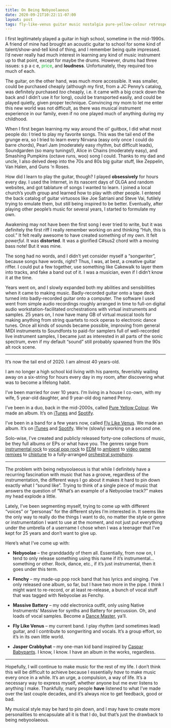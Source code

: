 ```yaml
---
title: On Being Nebyoolaeous
date: 2020-09-21T10:22:11-07:00
layout: post
tags: fly-like-venus guitar music nostalgia pure-yellow-colour retrospective
---
```

I first legitimately played a guitar in high school, sometime in the mid-1990s. A friend of mine had brought an acoustic guitar to school for some kind of talent/show-and-tell kind of thing, and I remember being quite impressed. I&#8217;d never really had much interest in learning any kind of music instrument up to that point, except for maybe the drums. However, drums had three issues: s p a c e, <span style="color: #0B0"><span style="color:#0fba2c" class="has-inline-color">price</span></span>, and **loudness**. Unfortunately, they required too much of each.

<!--more-->

The guitar, on the other hand, was much more accessible. It was smaller, could be purchased cheaply (although my first, from a JC Penny&#8217;s catalog, was definitely purchased _too_ cheaply, i.e. it came with a big crack down the back and I didn&#8217;t use it for long), could be transported easily, and could be played quietly, given proper technique. Convincing my mom to let me enter this new world was not difficult, as there was musical instrument experience in our family, even if no one played much of anything during my childhood.

When I first began learning my way around the ol&#8217; guitbox, I did what most people do: I tried to play my favorite songs. This was the tail end of the grunge era, so I tried to learn every Nirvana (easy only once I could do barre chords), Pearl Jam (moderately easy rhythm, but difficult leads), Soundgarden (so many tunings!), Alice in Chains (moderately easy), and Smashing Pumpkins (octave runs, woo) song I could. Thanks to my dad and uncle, I also delved deep into the 70s and 80s big guitar stuff, like Zeppelin, Van Halen, and Guns &#8216;n Roses.

How did I learn to play the guitar, though? I played **obsessively** for hours every day. I used the Internet, in its nascent days of OLGA and random websites, and got tablature of songs I wanted to learn. I joined a local church&#8217;s youth group and learned how to play with other people. I entered the back catalog of guitar virtuosos like Joe Satriani and Steve Vai, futilely trying to emulate them, but still being inspired to be better. Eventually, after playing other people&#8217;s music for several years, I started to formulate my own.

Awakening may not have been the first song I ever tried to write, but it was definitely the first riff I really remember working on and thinking &#8220;Huh, this is cool.&#8221; It felt really awesome to have created something of my own. It felt _powerful_. It was **distorted**. It was a glorified C#sus2 chord with a moving bass note! But it was mine.

The song had no words, and I didn&#8217;t yet consider myself a &#8220;songwriter&#8221;, because songs have words, right? Thus, I was, at best, a creative guitar riffer. I could put a few together, use something like Cakewalk to layer them into tracks, and fake a band out of it. I was a musician, even if I didn&#8217;t know it at the time.

Years went on, and I slowly expanded both my abilities and sensibilities when it came to making music. Badly-recorded guitar onto a tape deck turned into badly-recorded guitar onto a computer. The software I used went from simple audio recordings roughly arranged in time to full-on digital audio workstation-facilitated orchestrations with virtual instruments and samples. 25 years on, I now have many GB of virtual musical tools for making anything from string quartets to rock operas to electronic dance tunes. Once all kinds of sounds became possible, improving from general MIDI instruments to Soundfonts to paid-for samplers full of well-recorded live instrument samples, I became just as interested in all parts of the sonic spectrum, even if my default &#8220;sound&#8221; still probably spawned from the 90s alt rock scene.

<hr class="wp-block-separator" />

It&#8217;s now the tail end of 2020. I am almost 40 years-old.

I am no longer a high school kid living with his parents, feverishly wailing away on a six-string for hours every day in my room, after discovering what was to become a lifelong habit.

I&#8217;ve been married for over 10 years. I&#8217;m living in a house I co-own, with my wife, 5 year-old daughter, and 9 year-old dog named Penny.

I&#8217;ve been in a duo, back in the mid-2000s, called [Pure Yellow Colour](https://pureyellow.bandcamp.com). We made an album. It&#8217;s on <a href="https://music.apple.com/us/album/primary/279571887" data-type="URL" data-id="https://music.apple.com/us/album/primary/279571887">iTunes</a> and <a href="https://open.spotify.com/album/25cIh0pbxsRIfgLD5QRpIV" data-type="URL" data-id="https://open.spotify.com/album/25cIh0pbxsRIfgLD5QRpIV">Spotify</a>.

I&#8217;ve been in a band for a few years now, called [Fly Like Venus](https://flylikevenus.bandcamp.com). We made an album. It&#8217;s on [iTunes](https://music.apple.com/us/album/scenes/1250933105) and [Spotify](https://open.spotify.com/album/1ihBm7GuciNaOlyqCRyxwi). We&#8217;re (slowly) working on a second one.

Solo-wise, I&#8217;ve created and publicly released forty-one collections of music, be they full albums or EPs or what have you. The genres range from [instrumental rock](https://nebyoolae.bandcamp.com/album/zoetic) to [vocal pop rock](https://fenchy.bandcamp.com/album/puttery) to [EDM](https://nebyoolae.bandcamp.com/album/soothe-the-savage-beats) to [ambient](https://nebyoolae.bandcamp.com/album/marcos-minefield-ost) to [video game remixes](https://nebyoolae.bandcamp.com/album/gamey-amalgam) to [chiptune](https://nebyoolae.bandcamp.com/album/average-town) to a fully-arranged [orchestral symphony](https://nebyoolae.bandcamp.com/album/dumeh-in-cm-op-1-no-1).

<hr class="wp-block-separator" />

The problem with being nebyoolaeous is that while I definitely have a recurring fascination with music that has a groove, regardless of the instrumentation, the different ways I go about it makes it hard to pin down exactly what I &#8220;sound like&#8221;. Trying to think of a single piece of music that answers the question of &#8220;What&#8217;s an example of a Nebyoolae track?&#8221; makes my head explode a little.

Lately, I&#8217;ve been segmenting myself, trying to come up with different &#8220;voices&#8221; or &#8220;personas&#8221; for the different styles I&#8217;m interested in. It seems like the only way to really do the things I want to do, no matter the style or genre or instrumentation I want to use at the moment, and not just put everything under the umbrella of a username I chose when I was a teenager that I&#8217;ve kept for 25 years and don&#8217;t want to give up.

Here&#8217;s what I&#8217;ve come up with:

  * **Nebyoolae** &#8211; the granddaddy of them all. Essentially, from now on, I tend to only release something using this name if it&#8217;s instrumental&#8230;something or other. Rock, dance, etc., if it&#8217;s just instrumental, then it goes under this term.

  * **Fenchy** &#8211; my made-up pop rock band that has lyrics and singing. I&#8217;ve only released one album, so far, but I have two more in the pipe. I think I might want to re-record, or at least re-release, a bunch of vocal stuff that was tagged with Nebyoolae as Fenchy.

  * **Massive Battery** &#8211; my odd electronica outfit, only using Native Instruments&#8217; Massive for synths and Battery for percussion. Oh, and loads of vocal samples. Become a [Dance Master](https://soundcloud.com/massive-battery/dance-master), ya&#8217;ll.
  * **Fly Like Venus** &#8211; my current band. I play rhythm (and sometimes lead) guitar, and I contribute to songwriting and vocals. It&#8217;s a group effort, so it&#8217;s in its own little world.

  * **Jasper Crabbyhat** &#8211; my one-man kid band inspired by [Caspar Babypants](https://babypantsmusic.com/home). I know, I know. I have an album in the works, regardless.

<hr class="wp-block-separator" />

Hopefully, I will continue to make music for the rest of my life. I don&#8217;t think this will be difficult to achieve because I essentially _have_ to make music every once in a while. It&#8217;s an urge, a compulsion, a way of life. It&#8217;s a necessary way to express myself, whether anyone but me ever listens to anything I make. Thankfully, many people **have** listened to what I&#8217;ve made over the last couple decades, and it&#8217;s always nice to get feedback, good or bad.

My musical style may be hard to pin down, and I may have to create more personalities to encapsulate all it is that I do, but that&#8217;s just the drawback to being nebyoolaeous.
